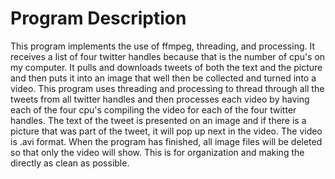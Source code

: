 # Program Description

This program implements the use of ffmpeg, threading, and processing. It receives a list of four twitter handles because that is the number of cpu's on my computer. It pulls and downloads tweets of both the text and the picture and then puts it into an image that well then be collected and turned into a video. This program uses threading and processing to thread through all the tweets from all twitter handles and then processes each video by having each of the four cpu's compiling the video for each of the four twitter handles. The text of the tweet is presented on an image and if there is a picture that was part of the tweet, it will pop up next in the video. The video is .avi format. When the program has finished, all image files will be deleted so that only the video will show. This is for organization and making the directly as clean as possible.
